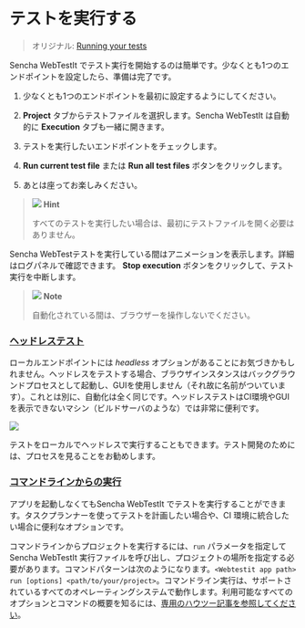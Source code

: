# テストを実行する

> オリジナル: [Running your tests](https://docs.sencha.com/webtestit/guides/running-tests/how-to.html)

Sencha WebTestIt でテスト実行を開始するのは簡単です。少なくとも1つのエンドポイントを設定したら、準備は完了です。

1.  少なくとも1つのエンドポイントを最初に設定するようにしてください。

2.  **Project** タブからテストファイルを選択します。Sencha WebTestIt は自動的に **Execution** タブも一緒に開きます。

3.  テストを実行したいエンドポイントをチェックします。

4.  **Run current test file** または **Run all test files** ボタンをクリックします。

5.  あとは座ってお楽しみください。

> ![](https://docs.sencha.com/webtestit/guides/images/hint-icon.png) **Hint**
> 
> すべてのテストを実行したい場合は、最初にテストファイルを開く必要はありません。

Sencha WebTestテストを実行している間はアニメーションを表示します。詳細はログパネルで確認できます。 
**Stop execution** ボタンをクリックして、テスト実行を中断します。

> ![](https://docs.sencha.com/webtestit/guides/images/note-icon.png) **Note**
> 
> 自動化されている間は、ブラウザーを操作しないでください。

### [ヘッドレステスト](#running-tests-_-how-to_-_headless_testing)

ローカルエンドポイントには *headless* オプションがあることにお気づきかもしれません。ヘッドレスをテストする場合、ブラウザインスタンスはバックグラウンドプロセスとして起動し、GUIを使用しません（それ故に名前がついています）。これとは別に、自動化は全く同じです。ヘッドレステストはCI環境やGUIを表示できないマシン（ビルドサーバのような）では非常に便利です。

![](https://docs.sencha.com/webtestit/guides/images/headless.png)

テストをローカルでヘッドレスで実行することもできます。テスト開発のためには、プロセスを見ることをお勧めします。

### [コマンドラインからの実行](#running-tests-_-how-to_-_running_from_the_command_line)

アプリを起動しなくてもSencha WebTestIt でテストを実行することができます。タスクプランナーを使ってテストを計画したい場合や、CI 環境に統合したい場合に便利なオプションです。

コマンドラインからプロジェクトを実行するには、`run` パラメータを指定して Sencha WebTestIt 実行ファイルを呼び出し、プロジェクトの場所を指定する必要があります。コマンドパターンは次のようになります。`<Webtestit app path> run [options] <path/to/your/project>`。コマンドライン実行は、サポートされているすべてのオペレーティングシステムで動作します。利用可能なすべてのオプションとコマンドの概要を知るには、[専用のハウツー記事を参照してください](../AdvancedTopics/RunningSenchaWebtestitInCliMode.md)。
